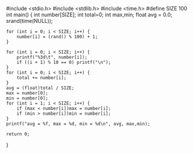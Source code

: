 #include <stdio.h>
#include <stdlib.h>
#include <time.h>
#define SIZE 100
int main() {
	int number[SIZE];
	int total=0;
	int max,min;
	float avg = 0.0;
	srand(time(NULL));

	for (int i = 0; i < SIZE; i++) {
		number[i] = (rand() % 100) + 1;
	}

	for (int i = 0; i < SIZE; i++) {
		printf("%3d\t", number[i]);
		if ((i + 1) % 10 == 0) printf("\n");
	}
	for (int i = 0; i < SIZE; i++) {
		total += number[i];
	}
	avg = (float)total / SIZE;
	max = number[0];
	min = number[0];
	for (int i = 1; i < SIZE; i++) {
		if (max < number[i])max = number[i];
		if (min > number[i])min = number[i];
	}
	printf("avg = %f, max = %d, min = %d\n", avg, max,min);

	return 0;
}
